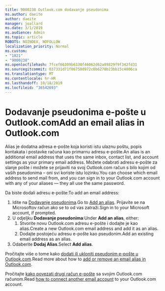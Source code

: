 ```yaml
---
title: 9000238 Outlook.com dodavanje pseudonima
ms.author: daeite
author: daeite
manager: joallard
ms.date: 3/1/2019
ms.audience: Admin
ms.topic: article
ROBOTS: NOINDEX, NOFOLLOW
localization_priority: Normal
ms.custom:
- "1821"
- "9000238"
ms.openlocfilehash: 7fcef66309b6330f46062d62a89829f9f342fd31
ms.sourcegitcommit: 037331d71f06750d972c0b6278b23bb15c4806ca
ms.translationtype: MT
ms.contentlocale: hr-HR
ms.lasthandoff: 10/18/2019
ms.locfileid: "36542693"
---
```

# <a name="add-an-email-alias-in-outlookcom"></a><span data-ttu-id="24813-102">Dodavanje pseudonima e-pošte u Outlook.com</span><span class="sxs-lookup"><span data-stu-id="24813-102">Add an email alias in Outlook.com</span></span>

<span data-ttu-id="24813-103">Alias je dodatna adresa e-pošte koja koristi istu ulaznu poštu, popis kontakata i postavke računa kao primarnu adresu e-pošte.</span><span class="sxs-lookup"><span data-stu-id="24813-103">An alias is an additional email address that uses the same inbox, contact list, and account settings as your primary email address.</span></span> <span data-ttu-id="24813-104">Možete odabrati adresu e-pošte za slanje pošte i možete se prijaviti na svoj Outlook.com račun s bilo kojim od vaših pseudonima – oni svi koriste istu lozinku.</span><span class="sxs-lookup"><span data-stu-id="24813-104">You can choose which email address to send mail from, and you can sign in to your Outlook.com account with any of your aliases — they all use the same password.</span></span>

<span data-ttu-id="24813-105">Da biste dodali adresu e-pošte:</span><span class="sxs-lookup"><span data-stu-id="24813-105">To add an email address:</span></span>

1. <span data-ttu-id="24813-106">Idite na [Dodavanje pseudonima](https://go.microsoft.com/fwlink/p/?linkid=864833).</span><span class="sxs-lookup"><span data-stu-id="24813-106">Go to [Add an alias](https://go.microsoft.com/fwlink/p/?linkid=864833).</span></span> <span data-ttu-id="24813-107">Prijavite se na Microsoftov račun ako se to od vas zatraži.</span><span class="sxs-lookup"><span data-stu-id="24813-107">Sign in to your Microsoft account, if prompted.</span></span>
2. <span data-ttu-id="24813-108">U odjeljku **Dodavanje pseudonima**:</span><span class="sxs-lookup"><span data-stu-id="24813-108">Under **Add an alias**, either:</span></span>
    1. <span data-ttu-id="24813-109">Stvorite novu Outlook.com adresu e-pošte i dodajte je kao alias.</span><span class="sxs-lookup"><span data-stu-id="24813-109">Create a new Outlook.com email address and add it as an alias.</span></span>
    2. <span data-ttu-id="24813-110">Dodajte postojeću adresu e-pošte kao pseudonim.</span><span class="sxs-lookup"><span data-stu-id="24813-110">Add an existing email address as an alias.</span></span>
3. <span data-ttu-id="24813-111">Odaberite **Dodaj Alias**.</span><span class="sxs-lookup"><span data-stu-id="24813-111">Select **Add alias**.</span></span>

<span data-ttu-id="24813-112">Pročitajte više o tome kako [dodati ili ukloniti pseudonim e-pošte u Outlook.com](https://support.office.com/article/459b1989-356d-40fa-a689-8f285b13f1f2?wt.mc_id=Office_Outlook_com_Alchemy).</span><span class="sxs-lookup"><span data-stu-id="24813-112">Read more about how to [add or remove an email alias in Outlook.com](https://support.office.com/article/459b1989-356d-40fa-a689-8f285b13f1f2?wt.mc_id=Office_Outlook_com_Alchemy).</span></span>  

<span data-ttu-id="24813-113">Pročitajte [kako povezati drugi račun e-pošte](https://support.office.com/article/c5224df4-5885-4e79-91ba-523aa743f0ba?wt.mc_id=Office_Outlook_com_Alchemy) sa svojim Outlook.com računom.</span><span class="sxs-lookup"><span data-stu-id="24813-113">Read [how to connect another email account](https://support.office.com/article/c5224df4-5885-4e79-91ba-523aa743f0ba?wt.mc_id=Office_Outlook_com_Alchemy) to your Outlook.com account.</span></span>
